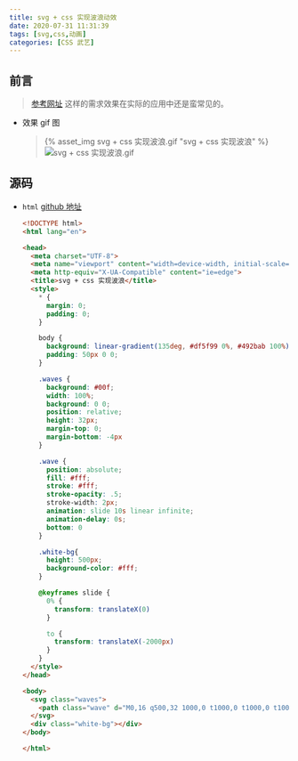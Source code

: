 ```yaml
---
title: svg + css 实现波浪动效
date: 2020-07-31 11:31:39
tags: [svg,css,动画]
categories: [CSS 武艺]
---
```

## 前言
>[参考网址](https://alvarotrigo.com/fullPage/wordpress-plugin-elementor/)
这样的需求效果在实际的应用中还是蛮常见的。

<!-- more -->

-  效果 gif 图
    >{% asset_img svg + css 实现波浪.gif "svg + css 实现波浪" %}
    ![svg + css 实现波浪.gif](https://upload-images.jianshu.io/upload_images/9064013-9ab224fb37f5bbd3.gif?imageMogr2/auto-orient/strip)


## 源码
-  `html` [github 地址](https://github.com/sunxiaochuan/simple-demo/blob/master/CSS/svg%20%2B%20css%20%E5%AE%9E%E7%8E%B0%E6%B3%A2%E6%B5%AA%E5%8A%A8%E6%95%88/svg%20%2B%20css%20%E5%AE%9E%E7%8E%B0%E6%B3%A2%E6%B5%AA%E5%8A%A8%E6%95%88.html)
    ```html
    <!DOCTYPE html>
    <html lang="en">

    <head>
      <meta charset="UTF-8">
      <meta name="viewport" content="width=device-width, initial-scale=1.0">
      <meta http-equiv="X-UA-Compatible" content="ie=edge">
      <title>svg + css 实现波浪</title>
      <style>
        * {
          margin: 0;
          padding: 0;
        }

        body {
          background: linear-gradient(135deg, #df5f99 0%, #492bab 100%);
          padding: 50px 0 0;
        }

        .waves {
          background: #00f;
          width: 100%;
          background: 0 0;
          position: relative;
          height: 32px;
          margin-top: 0;
          margin-bottom: -4px
        }

        .wave {
          position: absolute;
          fill: #fff;
          stroke: #fff;
          stroke-opacity: .5;
          stroke-width: 2px;
          animation: slide 10s linear infinite;
          animation-delay: 0s;
          bottom: 0
        }

        .white-bg{
          height: 500px;
          background-color: #fff;
        }

        @keyframes slide {
          0% {
            transform: translateX(0)
          }

          to {
            transform: translateX(-2000px)
          }
        }
      </style>
    </head>

    <body>
      <svg class="waves">
        <path class="wave" d="M0,16 q500,32 1000,0 t1000,0 t1000,0 t1000,0 V32 H-16 z"></path>
      </svg>
      <div class="white-bg"></div>
    </body>

    </html>
    ```